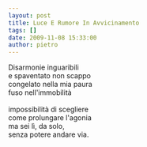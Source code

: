 ```yaml
---
layout: post
title: Luce E Rumore In Avvicinamento
tags: []
date: 2009-11-08 15:33:00
author: pietro
---
```

Disarmonie inguaribili<br/>e spaventato non scappo<br/>congelato nella mia paura<br/>fuso nell'immobilità<br/><br/>impossibilità di scegliere<br/>come prolungare l'agonia<br/>ma sei lì, da solo,<br/>senza potere andare via.
